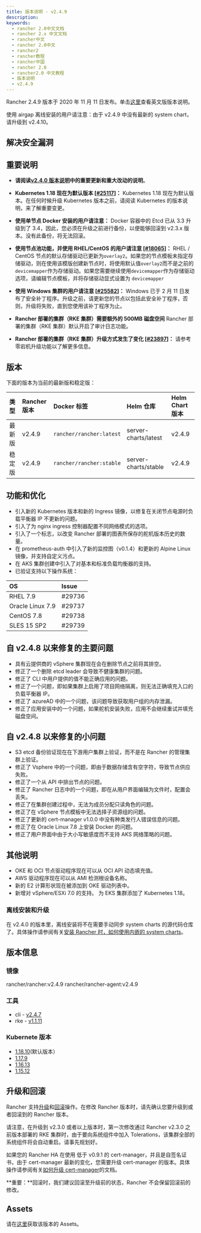 ```yaml
---
title: 版本说明 - v2.4.9
description:
keywords:
  - rancher 2.0中文文档
  - rancher 2.x 中文文档
  - rancher中文
  - rancher 2.0中文
  - rancher2
  - rancher教程
  - rancher中国
  - rancher 2.0
  - rancher2.0 中文教程
  - 版本说明
  - v2.4.9
---
```


Rancher 2.4.9 版本于 2020 年 11 月 11 日发布。单击[这里](https://github.com/rancher/rancher/releases/tag/v2.4.8)查看英文版版本说明。

使用 airgap 离线安装的用户请注意：由于 v2.4.9 中没有最新的 system chart，请升级到 v2.4.10。

## 解决安全漏洞

## 重要说明

- **请阅读[v2.4.0 版本说明](/docs/rancher2/releases/v2.4.0/)中的重要更新和重大改动的说明**。

- **Kubernetes 1.18 现在为默认版本 [[#25117](https://github.com/rancher/rancher/issues/25117)]：** Kubernetes 1.18 现在为默认版本。在任何时候升级 Kubernetes 版本之前，请阅读 Kubernetes 的版本说明，来了解重要变更。

- **使用单节点 Docker 安装的用户请注意：** Docker 容器中的 Etcd 已从 3.3 升级到了 3.4，因此，您必须在升级之前进行备份，以便能够回滚到 v2.3.x 版本。没有此备份，将无法回滚。

- **使用节点池功能，并使用 RHEL/CentOS 的用户请注意 [[#18065](https://github.com/rancher/rancher/issues/18065)]：** RHEL / CentOS 节点的默认存储驱动已更新为`overlay2`。如果您的节点模板未指定存储驱动，则在使用该模版创建新节点时，将使用默认值`overlay2`而不是之前的`devicemapper`作为存储驱动。如果您需要继续使用`devicemapper`作为存储驱动选项，请编辑节点模板，并将存储驱动显式设置为 `devicemapper`

- **使用 Windows 集群的用户请注意 [[#25582](https://github.com/rancher/rancher/issues/25582)]：** Windows 已于 2 月 11 日发布了安全补丁程序。升级之前，请更新您的节点以包括此安全补丁程序，否则，升级将失败，直到您使用该补丁程序为止。

- **Rancher 部署的集群（RKE 集群）需要额外的 500MB 磁盘空间** Rancher 部署的集群（RKE 集群）默认开启了审计日志功能。

- **Rancher 部署的集群（RKE 集群）升级方式发生了变化 [[#23897](https://github.com/rancher/rancher/issues/23897)]：** 请参考零宕机升级功能以了解更多信息。

## 版本

下面的版本为当前的最新版和稳定版：

| 类型   | Rancher 版本 | Docker 标签              | Helm 仓库            | Helm Chart 版本 |
| :----- | :----------- | :----------------------- | :------------------- | :-------------- |
| 最新版 | v2.4.9       | `rancher/rancher:latest` | server-charts/latest | v2.4.9          |
| 稳定版 | v2.4.9       | `rancher/rancher:stable` | server-charts/stable | v2.4.9          |

## 功能和优化

- 引入新的 Kubernetes 版本和新的 Ingress 镜像，以修复在关闭节点电源时负载平衡器 IP 不更新的问题。
- 引入了为 nginx ingress 控制器配置不同网络模式的选项。
- 引入了一个标志，以改变 Rancher 部署的图表所保存的舵机版本历史的数量。
- 在 prometheus-auth 中引入了新的监控图（v0.1.4）和更新的 Alpine Linux 镜像，并支持自定义污点。
- 在 AKS 集群创建中引入了对基本和标准负载均衡器的支持。
- 已验证支持以下操作系统：

| OS               | Issue  |
| :--------------- | :----- |
| RHEL 7.9         | #29736 |
| Oracle Linux 7.9 | #29737 |
| CentOS 7.8       | #29738 |
| SLES 15 SP2      | #29739 |

## 自 v2.4.8 以来修复的主要问题

- 具有云提供商的 vSphere 集群现在会在删除节点之前将其排空。
- 修正了一个删除 etcd leader 会导致不健康集群的问题。
- 修正了 CLI 中用户提供的值不能正确应用的问题。
- 修正了一个问题，即如果集群上启用了项目网络隔离，则无法正确填充入口的负载平衡器 IP。
- 修正了 azureAD 中的一个问题，该问题导致获取用户组的内存泄漏。
- 修正了应用安装中的一个问题，如果舵机安装失败，应用不会继续重试并填充磁盘空间。

## 自 v2.4.8 以来修复的小问题

- S3 etcd 备份验证现在在下游用户集群上验证，而不是在 Rancher 的管理集群上验证。
- 修正了 Vsphere 中的一个问题，即由于数据存储含有空字符，导致节点供应失败。
- 修正了一个从 API 中排出节点的问题。
- 修正了 Rancher 日志中的一个问题，即在从用户界面编辑为文件时，配置会丢失。
- 修正了在集群创建过程中，无法为成员分配只读角色的问题。
- 修正了在 vSphere 节点模板中无法选择子资源组的问题。
- 修正了更新的 cert-manager v1.0.0 中没有种类发行人错误信息的问题。
- 修正了在 Oracle Linux 7.8 上安装 Docker 的问题。
- 修正了用户界面中由于大小写敏感度而不支持 AKS 网络策略的问题。

## 其他说明

- OKE 和 OCI 节点驱动程序现在可以从 OCI API 动态填充值。
- AWS 驱动程序现在可以从 AMI 检测根设备名称。
- 新的 E2 计算形状现在被添加到 OKE 驱动列表中。
- 新增对 vSphere/ESXi 7.0 的支持。
  为 EKS 集群添加了 Kubernetes 1.18。

### 离线安装和升级

在 v2.4.0 的版本里，离线安装将不在需要手动同步 system charts 的源代码仓库了。具体操作请参阅有关[安装 Rancher 时，如何使用内嵌的 system charts](/docs/rancher2/installation/other-installation-methods/air-gap/install-rancher/_index)。

## 版本信息

### 镜像

rancher/rancher:v2.4.9
rancher/rancher-agent:v2.4.9

### 工具

- cli - [v2.4.7](https://github.com/rancher/rancher/releases/tag/v2.4.7)
- rke - [v1.1.11](https://github.com/rancher/rke/releases/tag/v1.1.11)

### Kubernete 版本

- [1.18.10](https://github.com/rancher/hyperkube/tree/v1.18)(默认版本）
- [1.17.9](https://github.com/rancher/hyperkube/tree/v1.17)
- [1.16.13](https://github.com/rancher/hyperkube/releases/tag/v1.16.15-rancher1)
- [1.15.12](https://github.com/rancher/hyperkube/releases/tag/v1.15.12-rancher2)

## 升级和回滚

Rancher 支持[升级](/docs/rancher2/upgrades/_index)和[回滚](/docs/rancher2/upgrades/rollbacks/_index)操作。在修改 Rancher 版本时，请先确认您要升级到或者回滚到的 Rancher 版本。

请注意，在升级到 v2.3.0 或者以上版本时，第一次修改通过 Rancher v2.3.0 之前版本部署的 RKE 集群时，由于要向系统组件中加入 Tolerations，该集群全部的系统组件将会自动重启。请事先规划好。

如果您的 Rancher HA 在使用 低于 v0.9.1 的 cert-manager，并且是自签名证书，由于 cert-manager 最新的变化，您需要升级 cert-manager 的版本。具体操作请参阅有关[如何升级 cert-manager](/docs/rancher2/installation/options/upgrading-cert-manager/_index)的文档。

**重要：**回滚时，我们建议回滚至升级前的状态，Rancher 不会保留回滚前的修改。

## Assets

请在[这里](https://github.com/rancher/rancher/releases/tag/v2.4.9)获取该版本的 Assets。
